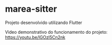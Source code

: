 # marea-sitter
Projeto desenvolvido utilizando Flutter

Video demonstrativo do funcionamento do projeto: https://youtu.be/lGOzl5Cn2nk
